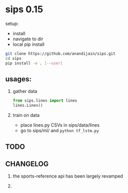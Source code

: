 # sips 0.15

setup:

- install
- navigate to dir
- local pip install

```bash
git clone https://github.com/anandijain/sips.git
cd sips
pip install -e . [--user]
```

## usages:

1. gather data

    ```python
    from sips.lines import lines
    lines.Lines()
    ```

2. train on data

    - place lines.py CSVs in sips/data/lines
    - go to sips/ml/ and `python tf_lstm.py`

## TODO


## CHANGELOG

1. the sports-reference api has been largely revamped

2. 